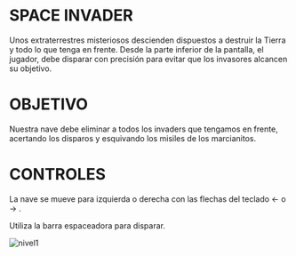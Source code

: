 # SPACE INVADER

Unos extraterrestres misteriosos descienden dispuestos a destruir la Tierra y todo lo que tenga en frente. 
Desde la parte inferior de la pantalla, el jugador, debe disparar con precisión para evitar que los invasores alcancen su objetivo. 

# OBJETIVO

Nuestra nave debe eliminar a todos los invaders que tengamos en frente, acertando los disparos y esquivando los misiles de los marcianitos.

# CONTROLES

La nave se mueve para izquierda o derecha con las flechas del teclado ← o → .

Utiliza la barra espaceadora para disparar.
 
 
 
 
 <img>![nivel1](https://user-images.githubusercontent.com/80365596/121797241-65c88c00-cbf5-11eb-8622-b264da25a9bb.png)

